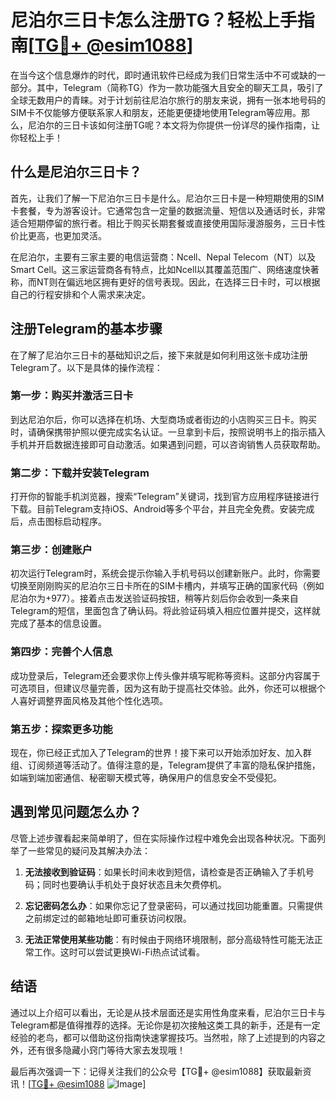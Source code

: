 # 尼泊尔三日卡怎么注册TG？轻松上手指南[[TG💪+ @esim1088](https://t.me/s/esim1088)]

在当今这个信息爆炸的时代，即时通讯软件已经成为我们日常生活中不可或缺的一部分。其中，Telegram（简称TG）作为一款功能强大且安全的聊天工具，吸引了全球无数用户的青睐。对于计划前往尼泊尔旅行的朋友来说，拥有一张本地号码的SIM卡不仅能够方便联系家人和朋友，还能更便捷地使用Telegram等应用。那么，尼泊尔的三日卡该如何注册TG呢？本文将为你提供一份详尽的操作指南，让你轻松上手！

## 什么是尼泊尔三日卡？

首先，让我们了解一下尼泊尔三日卡是什么。尼泊尔三日卡是一种短期使用的SIM卡套餐，专为游客设计。它通常包含一定量的数据流量、短信以及通话时长，非常适合短期停留的旅行者。相比于购买长期套餐或直接使用国际漫游服务，三日卡性价比更高，也更加灵活。

在尼泊尔，主要有三家主要的电信运营商：Ncell、Nepal Telecom（NT）以及Smart Cell。这三家运营商各有特点，比如Ncell以其覆盖范围广、网络速度快著称，而NT则在偏远地区拥有更好的信号表现。因此，在选择三日卡时，可以根据自己的行程安排和个人需求来决定。

## 注册Telegram的基本步骤

在了解了尼泊尔三日卡的基础知识之后，接下来就是如何利用这张卡成功注册Telegram了。以下是具体的操作流程：

### 第一步：购买并激活三日卡
到达尼泊尔后，你可以选择在机场、大型商场或者街边的小店购买三日卡。购买时，请确保携带护照以便完成实名认证。一旦拿到卡后，按照说明书上的指示插入手机并开启数据连接即可自动激活。如果遇到问题，可以咨询销售人员获取帮助。

### 第二步：下载并安装Telegram
打开你的智能手机浏览器，搜索“Telegram”关键词，找到官方应用程序链接进行下载。目前Telegram支持iOS、Android等多个平台，并且完全免费。安装完成后，点击图标启动程序。

### 第三步：创建账户
初次运行Telegram时，系统会提示你输入手机号码以创建新账户。此时，你需要切换至刚刚购买的尼泊尔三日卡所在的SIM卡槽内，并填写正确的国家代码（例如尼泊尔为+977）。接着点击发送验证码按钮，稍等片刻后你会收到一条来自Telegram的短信，里面包含了确认码。将此验证码填入相应位置并提交，这样就完成了基本的信息设置。

### 第四步：完善个人信息
成功登录后，Telegram还会要求你上传头像并填写昵称等资料。这部分内容属于可选项目，但建议尽量完善，因为这有助于提高社交体验。此外，你还可以根据个人喜好调整界面风格及其他个性化选项。

### 第五步：探索更多功能
现在，你已经正式加入了Telegram的世界！接下来可以开始添加好友、加入群组、订阅频道等活动了。值得注意的是，Telegram提供了丰富的隐私保护措施，如端到端加密通信、秘密聊天模式等，确保用户的信息安全不受侵犯。

## 遇到常见问题怎么办？

尽管上述步骤看起来简单明了，但在实际操作过程中难免会出现各种状况。下面列举了一些常见的疑问及其解决办法：

1. **无法接收到验证码**：如果长时间未收到短信，请检查是否正确输入了手机号码；同时也要确认手机处于良好状态且未欠费停机。
   
2. **忘记密码怎么办**：如果你忘记了登录密码，可以通过找回功能重置。只需提供之前绑定过的邮箱地址即可重获访问权限。

3. **无法正常使用某些功能**：有时候由于网络环境限制，部分高级特性可能无法正常工作。这时可以尝试更换Wi-Fi热点试试看。

## 结语

通过以上介绍可以看出，无论是从技术层面还是实用性角度来看，尼泊尔三日卡与Telegram都是值得推荐的选择。无论你是初次接触这类工具的新手，还是有一定经验的老鸟，都可以借助这份指南快速掌握技巧。当然啦，除了上述提到的内容之外，还有很多隐藏小窍门等待大家去发现哦！

最后再次强调一下：记得关注我们的公众号【TG💪+ @esim1088】获取最新资讯！[[TG💪+ @esim1088](https://t.me/s/esim1088) ![Image](https://i.postimg.cc/4NQfJmqS/Snipaste-2025-05-13-00-14-12.png)]